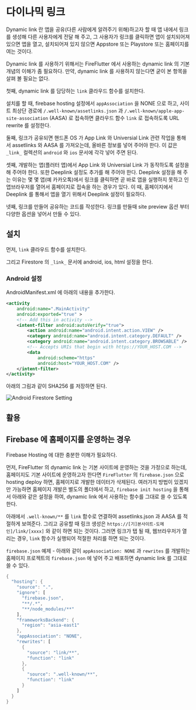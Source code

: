 # 다이나믹 링크

Dynamic link 란 앱을 공유(다른 사람에게 알려주기 위해)하고자 할 때 앱 내에서 링크를 생성해 다른 사용자에게 전달 해 주고, 그 사용자가 링크를 클릭하면 앱이  설치되어져 있으면 앱을 열고, 설치되어져 있지 않으면 Appstore 또는 Playstore 또는 홈페이지를 여는 것이다.

Dynamic link 를 사용하기 위해서는 FireFlutter 에서 사용하는 dynamic link 의 기본 개념의 이해가 좀 필요하다. 만약, dynamic link 를 사용하지 않는다면 굳이 본 항목을 살펴 볼 필요는 없다.

첫째, dynamic link 를 담당하는 `link` 클라우드 함수를 설치한다.

설치를 할 때, firebase hosting 설정에서 `appAssociation` 을 NONE 으로 하고, 사이트 최상단 경로에 `/.well-known/assetlinks.json` 과 `/.well-known/apple-app-site-association` (AASA) 로 접속하면 클라우드 함수 `link` 로 접속하도록 URL rewrite 를 설정한다.

둘째, 링크가 공유되면 핸드폰 OS 가 App Link 와 Universial Link 관련 작업을 통해서 assetlinks 와 AASA 를 가져오는데, 올바른 정보를 넣어 주어야 한다. 이 값은 `_link_` 컬렉션의 `android` 와 `ios` 문서에 각각 넣어 주면 된다.

셋째, 개발하는 앱(플러터 앱)에서 App Link 와 Universial Link 가 동작하도록 설정을 해 주어야 한다. 또한 Deeplink 설정도 추가를 해 주어야 한다. Deeplink 설정을 해 주는 이유는 몇 몇 앱(예 카카오톡)에서 링크를 클릭하면 곧 바로 앱을 실행하지 못하고 인앱브라우저를 열어서 홈페이지로 접속을 하는 경우가 있다. 이 때, 홈페이지에서 Deeplink 를 통해서 앱을 열기 위해서 Deeplink 설정이 필요하다.

넷째, 링크를 만들어 공유하는 코드를 작성한다.
링크를 만들때 site preview 옵션 부터 다양한 옵션을 넣어서 만들 수 있다.





## 설치

먼저, `link` 클라우드 함수를 설치한다.

그리고 Firestore 의 `_link_` 문서에 android, ios, html 설정을 한다.

### Android 설정

AndroidManifest.xml 에 아래의 내용을 추가한다.

```xml
<activity
    android:name=".MainActivity"
    android:exported="true" >
    <!-- Add this in activity -->
    <intent-filter android:autoVerify="true">
        <action android:name="android.intent.action.VIEW" />
        <category android:name="android.intent.category.DEFAULT" />
        <category android:name="android.intent.category.BROWSABLE" />
        <!-- Accepts URIs that begin with https://YOUR_HOST.COM -->
        <data
            android:scheme="https"
            android:host="YOUR_HOST.COM" />
    </intent-filter>
</activity>
```

아래의 그림과 같이 SHA256 를 저장하면 된다.

![Android Firestore Setting](https://github.com/thruthesky/fireflutter/blob/main/docs/assets/images/dynamic_link_android.jpg?raw=true)



## 활용




## Firebase 에 홈페이지를 운영하는 경우

Firebase Hosting 에 대한 충분한 이해가 필요하다.

먼저, FireFlutter 의 dynamic link 는 기본 사이트에 운영하는 것을 가정으로 하는데, 홈페이지도 기본 사이트에 운영하고자 한다면 `FireFlutter` 의 `firebase.json` 으로 hosting deploy 하면, 홈페이지로 개발한 데이터가 삭제된다. 여러가지 방법이 있겠지만 가능하면 홈페이지 개발은 별도의 폴더에서 하고, `firebase init hosting` 을 통해서 아래와 같은 설정을 하여, dynamic link 에서 사용하는 함수를 그대로 쓸 수 있도록 한다.

아래에서 `.well-known/**` 를 `link` 함수로 연결하여 assetlinks.json 과 AASA 를 적절하게 보여준다. 그리고 공유할 때 링크 생성은 `https://[기]본사이트-도메인]/link/[xxxx]` 와 같이 하면 되는 것이다. 그러면 링크가 탭 될 때, 웹브라우저가 열리는 경우, `link` 함수가 실행되어 적절한 처리를 하면 되는 것이다.

`firebase.json` 예제 - 아래와 같이 `appAssociation: NONE` 과 `rewrites` 를 개발하는 홈페이지 프로젝트의 `firebase.json` 에 넣어 주고 배포하면 dynamic link 를 그대로 쓸 수 있다.

```dart
{
  "hosting": {
    "source": ".",
    "ignore": [
      "firebase.json",
      "**/.*",
      "**/node_modules/**"
    ],
    "frameworksBackend": {
      "region": "asia-east1"
    },
    "appAssociation": "NONE",
    "rewrites": [
      {
        "source": "link/**",
        "function": "link"
      },
      {
        "source": ".well-known/**",
        "function": "link"
      }
    ]
  }
}
```